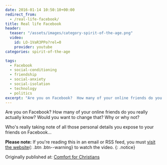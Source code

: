 ```yaml
---
date: 2016-01-14 10:50:10+00:00
redirect_from:
  - /real-life-facebook/
title: Real life Facebook
header:
  teaser: "/assets/images/category-spirit-of-the-age.png"
  video:
    id: LO-1VaR3PPo?rel=0
    provider: youtube
categories: spirit-of-the-age

tags:
  - Facebook
  - social-conditioning
  - friendship
  - social-anxiety
  - social-isolation
  - technology
  - politics
excerpt: "Are you on Facebook?  How many of your online friends do you really actually know?  Would you want to change that?  Why or why not?"
---
```


Are you on Facebook?  How many of your online friends do you really actually know?  Would you want to change that?  Why or why not?

Who's really taking note of all those personal details you expose to your friends on  Facebook...

**Please note:** If you're reading this in an email or RSS feed, you must [visit the website](http://www.alecsatin.com/spirit-of-the-age/real-life-facebook/){: .btn .btn--warning} to watch the video.
{: .notice}

<div>Originally published at: <a href='http://www.alecsatin.com/'>Comfort for Christians</a></div>
